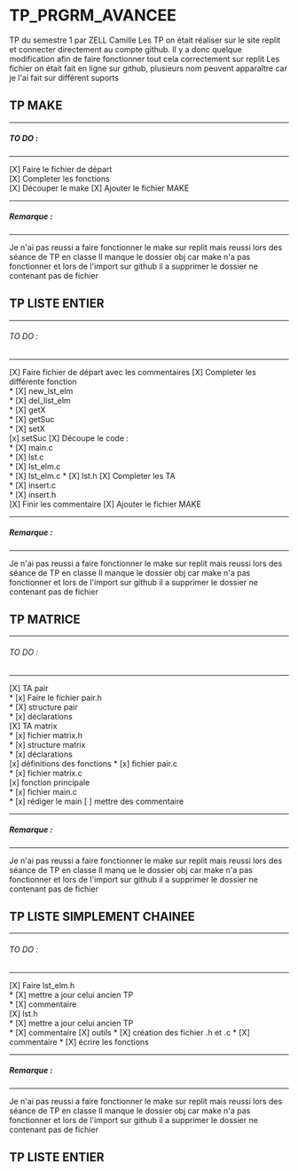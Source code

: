 # TP_PRGRM_AVANCEE
TP du semestre 1 par ZELL Camille
Les TP on était réaliser sur le site replit et connecter directement au compte github. Il y a donc quelque modification afin de faire fonctionner tout cela correctement sur replit
Les fichier on était fait en ligne sur github, plusieurs nom peuvent apparaître car je l'ai fait sur différent suports
## TP MAKE
______________________
##### TO DO :  
______________________
[X] Faire le fichier de départ  
[X] Completer les fonctions  
[X] Découper le make
[X] Ajouter le fichier MAKE
______________________
##### Remarque :
______________________
Je n'ai pas reussi a faire fonctionner le make sur replit mais reussi lors des séance de TP en classe
Il manque le dossier obj car make n'a pas fonctionner et lors de l'import sur github il a supprimer le dossier ne contenant pas de fichier

## TP LISTE ENTIER
______________________
###### TO DO  :
______________________
[X] Faire fichier de départ avec les commentaires
[X] Completer les différente fonction  
    * [X] new_lst_elm  
    * [X] del_list_elm  
    * [X] getX  
    * [X] getSuc  
    * [X] setX  
    [x] setSuc
[X] Découpe le code :  
    * [X] main.c  
    * [X] lst.c  
    * [X] lst_elm.c  
    * [X] lst_elm.c
    * [X] lst.h
[X] Completer les TA  
    * [X] insert.c  
    * [X] insert.h  
[X] Finir les commentaire
[X] Ajouter le fichier MAKE
______________________
##### Remarque :
______________________
Je n'ai pas reussi a faire fonctionner le make sur replit mais reussi lors des séance de TP en classe
Il manque le dossier obj car make n'a pas fonctionner et lors de l'import sur github il a supprimer le dossier ne contenant pas de fichier

## TP MATRICE
______________________
###### TO DO  :
______________________
[X] TA pair  
    * [x] Faire le fichier pair.h  
    * [X] structure pair  
    * [x] déclarations  
[X] TA matrix  
    * [x] fichier matrix.h  
    * [x] structure matrix  
    * [x] déclarations  
[x] définitions des fonctions 
    * [x] fichier pair.c  
    * [x] fichier matrix.c  
[x] fonction principale  
    * [x] fichier main.c  
    * [x] rédiger le main
[ ] mettre des commentaire 
______________________
##### Remarque :
______ ________________
Je n'ai pas reussi a faire fonctionner le make sur replit mais reussi lors des séance de TP en classe
Il manq ue le dossier obj car make n'a pas fonctionner et lors de l'import sur github il a supprimer le dossier ne contenant pas de fichier

## TP LISTE SIMPLEMENT CHAINEE
______________________
###### TO DO  :
______________________
[X] Faire lst_elm.h  
    * [X] mettre a jour celui ancien TP  
    * [X] commentaire  
[X] lst.h  
    * [X] mettre a jour celui ancien TP  
    * [X] commentaire
[X] outils
    * [X] création des fichier .h et .c
    * [X] commentaire
    * [X] écrire les fonctions
______________________
##### Remarque :
______________________
Je n'ai pas reussi a faire fonctionner le make sur replit mais reussi lors des séance de TP en classe
Il manque le dossier obj car make n'a pas fonctionner et lors de l'import sur github il a supprimer le dossier ne contenant pas de fichier

## TP LISTE ENTIER